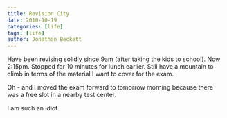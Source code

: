 ```yaml
---
title: Revision City
date: 2010-10-19
categories: [life]
tags: [life]
author: Jonathan Beckett
---
```


Have been revising solidly since 9am (after taking the kids to school). Now 2:15pm. Stopped for 10 minutes for lunch earlier. Still have a mountain to climb in terms of the material I want to cover for the exam.

Oh - and I moved the exam forward to tomorrow morning because there was a free slot in a nearby test center.

I am such an idiot.